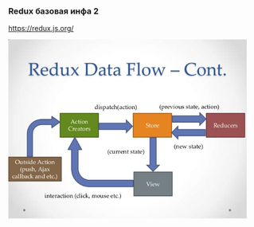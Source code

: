 ### Redux базовая инфа 2
https://redux.js.org/ 

<img style="width:95%;height:auth;;display:inline-block;" src="./static/2/redux-flow.jpg" />
